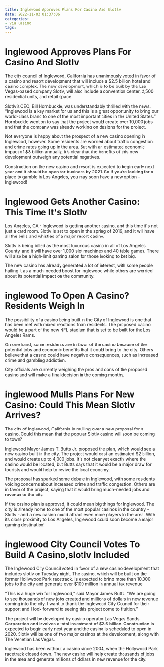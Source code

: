 ```yaml
---
title: Inglewood Approves Plans For Casino And Slotlv 
date: 2022-11-03 01:37:06
categories:
- Via Casino
tags:
---
```



#  Inglewood Approves Plans For Casino And Slotlv 

The city council of Inglewood, California has unanimously voted in favor of a casino and resort development that will include a $2.5 billion hotel and casino complex. The new development, which is to be built by the Las Vegas-based company Slotlv, will also include a convention center, 2,500 residential units, and retail space. 

Slotlv’s CEO, Bill Hornbuckle, was understandably thrilled with the news. “Inglewood is a key market for us and this is a great opportunity to bring our world-class brand to one of the most important cities in the United States.” Hornbuckle went on to say that the project would create over 10,000 jobs and that the company was already working on designs for the project. 

Not everyone is happy about the prospect of a new casino opening in Inglewood, however. Some residents are worried about traffic congestion and crime rates going up in the area. But with an estimated economic impact of $3 billion annually, it’s clear that the benefits of this new development outweigh any potential negatives. 

Construction on the new casino and resort is expected to begin early next year and it should be open for business by 2021. So if you’re looking for a place to gamble in Los Angeles, you may soon have a new option – Inglewood!

#  Inglewood Gets Another Casino: This Time It's Slotlv 

Los Angeles, CA - Inglewood is getting another casino, and this time it's not just a card room. Slotlv is set to open in the spring of 2019, and it will have all the bells and whistles of a major resort casino. 

Slotlv is being billed as the most luxurious casino in all of Los Angeles County, and it will have over 1,000 slot machines and 40 table games. There will also be a high-limit gaming salon for those looking to bet big. 

The new casino has already generated a lot of interest, with some people hailing it as a much-needed boost for Inglewood while others are worried about its potential impact on the community.

#  inglewood To Open A Casino? Residents Weigh In 

The possibility of a casino being built in the City of Inglewood is one that has been met with mixed reactions from residents. The proposed casino would be a part of the new NFL stadium that is set to be built for the Los Angeles Rams.

On one hand, some residents are in favor of the casino because of the potential jobs and economic benefits that it could bring to the city. Others believe that a casino could have negative consequences, such as increased crime and gambling addiction.

City officials are currently weighing the pros and cons of the proposed casino and will make a final decision in the coming months.

#  inglewood Mulls Plans For New Casino: Could This Mean Slotlv Arrives? 

The city of Inglewood, California is mulling over a new proposal for a casino. Could this mean that the popular Slotlv casino will soon be coming to town?

Inglewood Mayor James T. Butts Jr. proposed the plan, which would see a new casino built in the city. The project would cost an estimated $2 billion, and would create up to 4,000 jobs. It's not clear yet exactly where the casino would be located, but Butts says that it would be a major draw for tourists and would help to revive the local economy.

The proposal has sparked some debate in Inglewood, with some residents voicing concerns about increased crime and traffic congestion. Others are in favor of the project, saying that it would bring much-needed jobs and revenue to the city.

If the casino plan is approved, it could mean big things for Inglewood. The city is already home to one of the most popular casinos in the country - Slotlv - and a new casino could attract even more players to the area. With its close proximity to Los Angeles, Inglewood could soon become a major gaming destination!

#  inglewood City Council Votes To Build A Casino,slotlv Included

The Inglewood City Council voted in favor of a new casino development that includes slotlv on Tuesday night. The casino, which will be built on the former Hollywood Park racetrack, is expected to bring more than 10,000 jobs to the city and generate over $100 million in annual tax revenue.

“This is a huge win for Inglewood,” said Mayor James Butts. “We are going to see thousands of new jobs created and millions of dollars in new revenue coming into the city. I want to thank the Inglewood City Council for their support and I look forward to seeing this project come to fruition.”

The project will be developed by casino operator Las Vegas Sands Corporation and involves a total investment of $2.5 billion. Construction is expected to begin early next year and the casino is scheduled to open in 2020. Slotlv will be one of two major casinos at the development, along with The Venetian Las Vegas.

Inglewood has been without a casino since 2004, when the Hollywood Park racetrack closed down. The new casino will help create thousands of jobs in the area and generate millions of dollars in new revenue for the city.